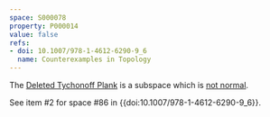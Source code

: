 ```yaml
---
space: S000078
property: P000014
value: false
refs:
- doi: 10.1007/978-1-4612-6290-9_6
  name: Counterexamples in Topology
---
```


The [Deleted Tychonoff Plank](http://topology.jdabbs.com/spaces/79) is a subspace which is [not normal](http://topology.jdabbs.com/traits/276).

See item #2 for space #86 in {{doi:10.1007/978-1-4612-6290-9_6}}.
